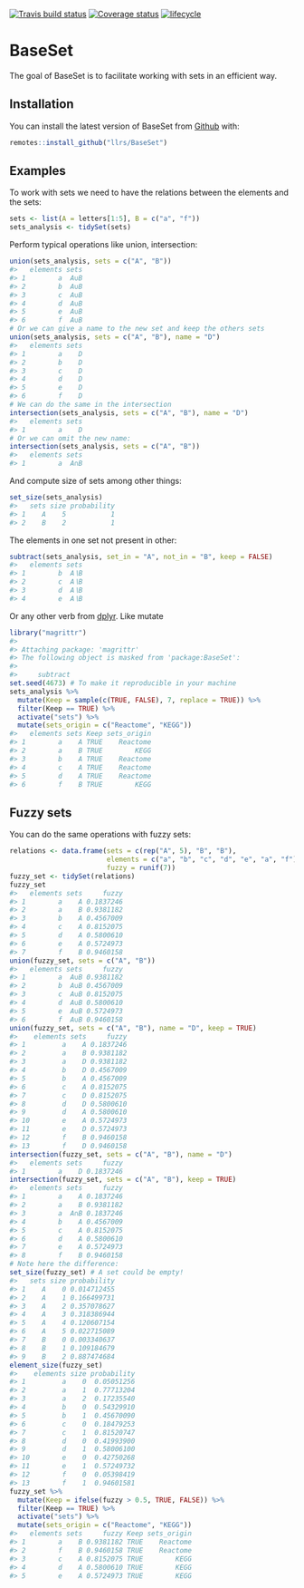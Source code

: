 
<!-- README.md is generated from README.Rmd. Please edit that file -->

[![Travis build
status](https://travis-ci.org/llrs/BaseSet.svg?branch=master)](https://travis-ci.org/llrs/BaseSet)
[![Coverage
status](https://codecov.io/gh/llrs/BaseSet/branch/master/graph/badge.svg)](https://codecov.io/github/llrs/BaseSet?branch=master)
[![lifecycle](https://img.shields.io/badge/lifecycle-experimental-orange.svg)](https://www.tidyverse.org/lifecycle/#experimental)

# BaseSet

The goal of BaseSet is to facilitate working with sets in an efficient
way.

## Installation

You can install the latest version of BaseSet from
[Github](https://github.com/llrs/BaseSet) with:

``` r
remotes::install_github("llrs/BaseSet")
```

## Examples

To work with sets we need to have the relations between the elements and
the sets:

``` r
sets <- list(A = letters[1:5], B = c("a", "f"))
sets_analysis <- tidySet(sets)
```

Perform typical operations like union, intersection:

``` r
union(sets_analysis, sets = c("A", "B")) 
#>   elements sets
#> 1        a  A∪B
#> 2        b  A∪B
#> 3        c  A∪B
#> 4        d  A∪B
#> 5        e  A∪B
#> 6        f  A∪B
# Or we can give a name to the new set and keep the others sets
union(sets_analysis, sets = c("A", "B"), name = "D")
#>   elements sets
#> 1        a    D
#> 2        b    D
#> 3        c    D
#> 4        d    D
#> 5        e    D
#> 6        f    D
# We can do the same in the intersection
intersection(sets_analysis, sets = c("A", "B"), name = "D") 
#>   elements sets
#> 1        a    D
# Or we can omit the new name: 
intersection(sets_analysis, sets = c("A", "B"))
#>   elements sets
#> 1        a  A∩B
```

And compute size of sets among other things:

``` r
set_size(sets_analysis)
#>   sets size probability
#> 1    A    5           1
#> 2    B    2           1
```

The elements in one set not present in other:

``` r
subtract(sets_analysis, set_in = "A", not_in = "B", keep = FALSE)
#>   elements sets
#> 1        b  A∖B
#> 2        c  A∖B
#> 3        d  A∖B
#> 4        e  A∖B
```

Or any other verb from
[dplyr](https://cran.r-project.org/package=dplyr). Like mutate

``` r
library("magrittr")
#> 
#> Attaching package: 'magrittr'
#> The following object is masked from 'package:BaseSet':
#> 
#>     subtract
set.seed(4673) # To make it reproducible in your machine
sets_analysis %>% 
  mutate(Keep = sample(c(TRUE, FALSE), 7, replace = TRUE)) %>% 
  filter(Keep == TRUE) %>% 
  activate("sets") %>% 
  mutate(sets_origin = c("Reactome", "KEGG"))
#>   elements sets Keep sets_origin
#> 1        a    A TRUE    Reactome
#> 2        a    B TRUE        KEGG
#> 3        b    A TRUE    Reactome
#> 4        c    A TRUE    Reactome
#> 5        d    A TRUE    Reactome
#> 6        f    B TRUE        KEGG
```

## Fuzzy sets

You can do the same operations with fuzzy sets:

``` r
relations <- data.frame(sets = c(rep("A", 5), "B", "B"), 
                        elements = c("a", "b", "c", "d", "e", "a", "f"),
                        fuzzy = runif(7))
fuzzy_set <- tidySet(relations)
fuzzy_set
#>   elements sets     fuzzy
#> 1        a    A 0.1837246
#> 2        a    B 0.9381182
#> 3        b    A 0.4567009
#> 4        c    A 0.8152075
#> 5        d    A 0.5800610
#> 6        e    A 0.5724973
#> 7        f    B 0.9460158
union(fuzzy_set, sets = c("A", "B"))
#>   elements sets     fuzzy
#> 1        a  A∪B 0.9381182
#> 2        b  A∪B 0.4567009
#> 3        c  A∪B 0.8152075
#> 4        d  A∪B 0.5800610
#> 5        e  A∪B 0.5724973
#> 6        f  A∪B 0.9460158
union(fuzzy_set, sets = c("A", "B"), name = "D", keep = TRUE)
#>    elements sets     fuzzy
#> 1         a    A 0.1837246
#> 2         a    B 0.9381182
#> 3         a    D 0.9381182
#> 4         b    D 0.4567009
#> 5         b    A 0.4567009
#> 6         c    A 0.8152075
#> 7         c    D 0.8152075
#> 8         d    D 0.5800610
#> 9         d    A 0.5800610
#> 10        e    A 0.5724973
#> 11        e    D 0.5724973
#> 12        f    B 0.9460158
#> 13        f    D 0.9460158
intersection(fuzzy_set, sets = c("A", "B"), name = "D") 
#>   elements sets     fuzzy
#> 1        a    D 0.1837246
intersection(fuzzy_set, sets = c("A", "B"), keep = TRUE)
#>   elements sets     fuzzy
#> 1        a    A 0.1837246
#> 2        a    B 0.9381182
#> 3        a  A∩B 0.1837246
#> 4        b    A 0.4567009
#> 5        c    A 0.8152075
#> 6        d    A 0.5800610
#> 7        e    A 0.5724973
#> 8        f    B 0.9460158
# Note here the difference:
set_size(fuzzy_set) # A set could be empty!
#>   sets size probability
#> 1    A    0 0.014712455
#> 2    A    1 0.166499731
#> 3    A    2 0.357078627
#> 4    A    3 0.318386944
#> 5    A    4 0.120607154
#> 6    A    5 0.022715089
#> 7    B    0 0.003340637
#> 8    B    1 0.109184679
#> 9    B    2 0.887474684
element_size(fuzzy_set)
#>    elements size probability
#> 1         a    0  0.05051256
#> 2         a    1  0.77713204
#> 3         a    2  0.17235540
#> 4         b    0  0.54329910
#> 5         b    1  0.45670090
#> 6         c    0  0.18479253
#> 7         c    1  0.81520747
#> 8         d    0  0.41993900
#> 9         d    1  0.58006100
#> 10        e    0  0.42750268
#> 11        e    1  0.57249732
#> 12        f    0  0.05398419
#> 13        f    1  0.94601581
fuzzy_set %>% 
  mutate(Keep = ifelse(fuzzy > 0.5, TRUE, FALSE)) %>% 
  filter(Keep == TRUE) %>% 
  activate("sets") %>% 
  mutate(sets_origin = c("Reactome", "KEGG"))
#>   elements sets     fuzzy Keep sets_origin
#> 1        a    B 0.9381182 TRUE    Reactome
#> 2        f    B 0.9460158 TRUE    Reactome
#> 3        c    A 0.8152075 TRUE        KEGG
#> 4        d    A 0.5800610 TRUE        KEGG
#> 5        e    A 0.5724973 TRUE        KEGG
```
